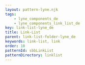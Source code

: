 ```yaml
---
layout: pattern-lyne.njk
tags: 
    - lyne_components_de
    - lyne_components_link_list_de
key: link-list-lyne_de
title: Link-List
parent: link-list-folder-lyne_de
keywords: link-list, link
order: 10
patternId: sbbLinkList
patternDirectory: linklist
---
```

